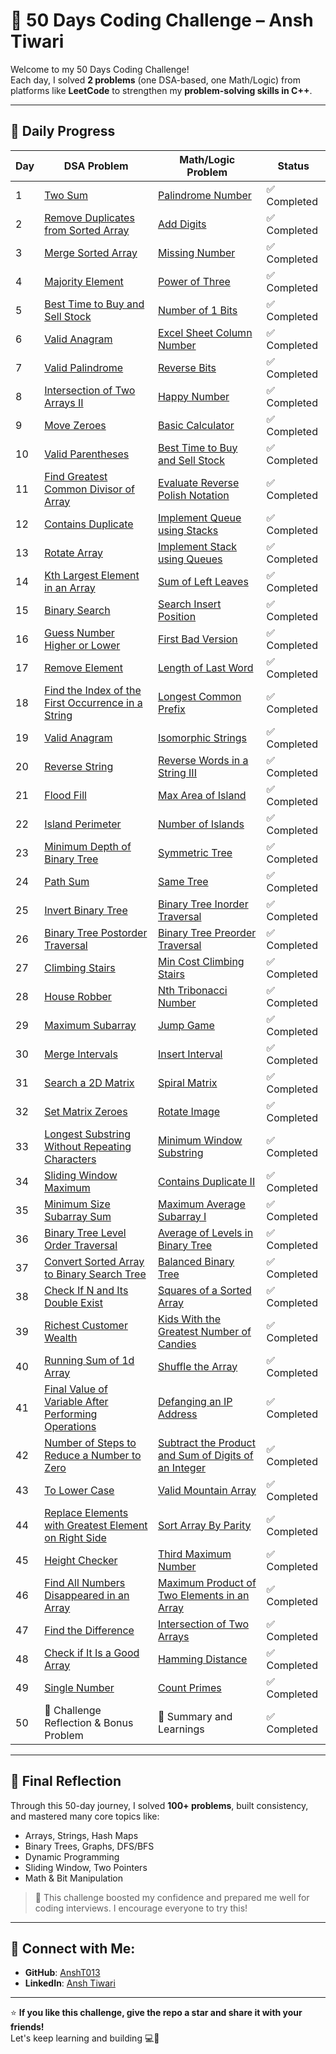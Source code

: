 # 🚀 50 Days Coding Challenge – Ansh Tiwari

Welcome to my 50 Days Coding Challenge!  
Each day, I solved **2 problems** (one DSA-based, one Math/Logic) from platforms like **LeetCode** to strengthen my **problem-solving skills in C++**.

---

## 📅 Daily Progress

| Day | DSA Problem | Math/Logic Problem | Status |
|-----|-------------|--------------------|--------|
| 1 | [Two Sum](https://leetcode.com/problems/two-sum/) | [Palindrome Number](https://leetcode.com/problems/palindrome-number/) | ✅ Completed |
| 2 | [Remove Duplicates from Sorted Array](https://leetcode.com/problems/remove-duplicates-from-sorted-array/) | [Add Digits](https://leetcode.com/problems/add-digits/) | ✅ Completed |
| 3 | [Merge Sorted Array](https://leetcode.com/problems/merge-sorted-array/) | [Missing Number](https://leetcode.com/problems/missing-number/) | ✅ Completed |
| 4 | [Majority Element](https://leetcode.com/problems/majority-element/) | [Power of Three](https://leetcode.com/problems/power-of-three/) | ✅ Completed |
| 5 | [Best Time to Buy and Sell Stock](https://leetcode.com/problems/best-time-to-buy-and-sell-stock/) | [Number of 1 Bits](https://leetcode.com/problems/number-of-1-bits/) | ✅ Completed |
| 6 | [Valid Anagram](https://leetcode.com/problems/valid-anagram/) | [Excel Sheet Column Number](https://leetcode.com/problems/excel-sheet-column-number/) | ✅ Completed |
| 7 | [Valid Palindrome](https://leetcode.com/problems/valid-palindrome/) | [Reverse Bits](https://leetcode.com/problems/reverse-bits/) | ✅ Completed |
| 8 | [Intersection of Two Arrays II](https://leetcode.com/problems/intersection-of-two-arrays-ii/) | [Happy Number](https://leetcode.com/problems/happy-number/) | ✅ Completed |
| 9 | [Move Zeroes](https://leetcode.com/problems/move-zeroes/) | [Basic Calculator](https://leetcode.com/problems/basic-calculator/) | ✅ Completed |
| 10 | [Valid Parentheses](https://leetcode.com/problems/valid-parentheses/) | [Best Time to Buy and Sell Stock](https://leetcode.com/problems/best-time-to-buy-and-sell-stock/) | ✅ Completed |
| 11 | [Find Greatest Common Divisor of Array](https://leetcode.com/problems/find-greatest-common-divisor-of-array/) | [Evaluate Reverse Polish Notation](https://leetcode.com/problems/evaluate-reverse-polish-notation/) | ✅ Completed |
| 12 | [Contains Duplicate](https://leetcode.com/problems/contains-duplicate/) | [Implement Queue using Stacks](https://leetcode.com/problems/implement-queue-using-stacks/) | ✅ Completed |
| 13 | [Rotate Array](https://leetcode.com/problems/rotate-array/) | [Implement Stack using Queues](https://leetcode.com/problems/implement-stack-using-queues/) | ✅ Completed |
| 14 | [Kth Largest Element in an Array](https://leetcode.com/problems/kth-largest-element-in-an-array/) | [Sum of Left Leaves](https://leetcode.com/problems/sum-of-left-leaves/) | ✅ Completed |
| 15 | [Binary Search](https://leetcode.com/problems/binary-search/) | [Search Insert Position](https://leetcode.com/problems/search-insert-position/) | ✅ Completed |
| 16 | [Guess Number Higher or Lower](https://leetcode.com/problems/guess-number-higher-or-lower/) | [First Bad Version](https://leetcode.com/problems/first-bad-version/) | ✅ Completed |
| 17 | [Remove Element](https://leetcode.com/problems/remove-element/) | [Length of Last Word](https://leetcode.com/problems/length-of-last-word/) | ✅ Completed |
| 18 | [Find the Index of the First Occurrence in a String](https://leetcode.com/problems/find-the-index-of-the-first-occurrence-in-a-string/) | [Longest Common Prefix](https://leetcode.com/problems/longest-common-prefix/) | ✅ Completed |
| 19 | [Valid Anagram](https://leetcode.com/problems/valid-anagram/) | [Isomorphic Strings](https://leetcode.com/problems/isomorphic-strings/) | ✅ Completed |
| 20 | [Reverse String](https://leetcode.com/problems/reverse-string/) | [Reverse Words in a String III](https://leetcode.com/problems/reverse-words-in-a-string-iii/) | ✅ Completed |
| 21 | [Flood Fill](https://leetcode.com/problems/flood-fill/) | [Max Area of Island](https://leetcode.com/problems/max-area-of-island/) | ✅ Completed |
| 22 | [Island Perimeter](https://leetcode.com/problems/island-perimeter/) | [Number of Islands](https://leetcode.com/problems/number-of-islands/) | ✅ Completed |
| 23 | [Minimum Depth of Binary Tree](https://leetcode.com/problems/minimum-depth-of-binary-tree/) | [Symmetric Tree](https://leetcode.com/problems/symmetric-tree/) | ✅ Completed |
| 24 | [Path Sum](https://leetcode.com/problems/path-sum/) | [Same Tree](https://leetcode.com/problems/same-tree/) | ✅ Completed |
| 25 | [Invert Binary Tree](https://leetcode.com/problems/invert-binary-tree/) | [Binary Tree Inorder Traversal](https://leetcode.com/problems/binary-tree-inorder-traversal/) | ✅ Completed |
| 26 | [Binary Tree Postorder Traversal](https://leetcode.com/problems/binary-tree-postorder-traversal/) | [Binary Tree Preorder Traversal](https://leetcode.com/problems/binary-tree-preorder-traversal/) | ✅ Completed |
| 27 | [Climbing Stairs](https://leetcode.com/problems/climbing-stairs/) | [Min Cost Climbing Stairs](https://leetcode.com/problems/min-cost-climbing-stairs/) | ✅ Completed |
| 28 | [House Robber](https://leetcode.com/problems/house-robber/) | [Nth Tribonacci Number](https://leetcode.com/problems/n-th-tribonacci-number/) | ✅ Completed |
| 29 | [Maximum Subarray](https://leetcode.com/problems/maximum-subarray/) | [Jump Game](https://leetcode.com/problems/jump-game/) | ✅ Completed |
| 30 | [Merge Intervals](https://leetcode.com/problems/merge-intervals/) | [Insert Interval](https://leetcode.com/problems/insert-interval/) | ✅ Completed |
| 31 | [Search a 2D Matrix](https://leetcode.com/problems/search-a-2d-matrix/) | [Spiral Matrix](https://leetcode.com/problems/spiral-matrix/) | ✅ Completed |
| 32 | [Set Matrix Zeroes](https://leetcode.com/problems/set-matrix-zeroes/) | [Rotate Image](https://leetcode.com/problems/rotate-image/) | ✅ Completed |
| 33 | [Longest Substring Without Repeating Characters](https://leetcode.com/problems/longest-substring-without-repeating-characters/) | [Minimum Window Substring](https://leetcode.com/problems/minimum-window-substring/) | ✅ Completed |
| 34 | [Sliding Window Maximum](https://leetcode.com/problems/sliding-window-maximum/) | [Contains Duplicate II](https://leetcode.com/problems/contains-duplicate-ii/) | ✅ Completed |
| 35 | [Minimum Size Subarray Sum](https://leetcode.com/problems/minimum-size-subarray-sum/) | [Maximum Average Subarray I](https://leetcode.com/problems/maximum-average-subarray-i/) | ✅ Completed |
| 36 | [Binary Tree Level Order Traversal](https://leetcode.com/problems/binary-tree-level-order-traversal/) | [Average of Levels in Binary Tree](https://leetcode.com/problems/average-of-levels-in-binary-tree/) | ✅ Completed |
| 37 | [Convert Sorted Array to Binary Search Tree](https://leetcode.com/problems/convert-sorted-array-to-binary-search-tree/) | [Balanced Binary Tree](https://leetcode.com/problems/balanced-binary-tree/) | ✅ Completed |
| 38 | [Check If N and Its Double Exist](https://leetcode.com/problems/check-if-n-and-its-double-exist/) | [Squares of a Sorted Array](https://leetcode.com/problems/squares-of-a-sorted-array/) | ✅ Completed |
| 39 | [Richest Customer Wealth](https://leetcode.com/problems/richest-customer-wealth/) | [Kids With the Greatest Number of Candies](https://leetcode.com/problems/kids-with-the-greatest-number-of-candies/) | ✅ Completed |
| 40 | [Running Sum of 1d Array](https://leetcode.com/problems/running-sum-of-1d-array/) | [Shuffle the Array](https://leetcode.com/problems/shuffle-the-array/) | ✅ Completed |
| 41 | [Final Value of Variable After Performing Operations](https://leetcode.com/problems/final-value-of-variable-after-performing-operations/) | [Defanging an IP Address](https://leetcode.com/problems/defanging-an-ip-address/) | ✅ Completed |
| 42 | [Number of Steps to Reduce a Number to Zero](https://leetcode.com/problems/number-of-steps-to-reduce-a-number-to-zero/) | [Subtract the Product and Sum of Digits of an Integer](https://leetcode.com/problems/subtract-the-product-and-sum-of-digits-of-an-integer/) | ✅ Completed |
| 43 | [To Lower Case](https://leetcode.com/problems/to-lower-case/) | [Valid Mountain Array](https://leetcode.com/problems/valid-mountain-array/) | ✅ Completed |
| 44 | [Replace Elements with Greatest Element on Right Side](https://leetcode.com/problems/replace-elements-with-greatest-element-on-right-side/) | [Sort Array By Parity](https://leetcode.com/problems/sort-array-by-parity/) | ✅ Completed |
| 45 | [Height Checker](https://leetcode.com/problems/height-checker/) | [Third Maximum Number](https://leetcode.com/problems/third-maximum-number/) | ✅ Completed |
| 46 | [Find All Numbers Disappeared in an Array](https://leetcode.com/problems/find-all-numbers-disappeared-in-an-array/) | [Maximum Product of Two Elements in an Array](https://leetcode.com/problems/maximum-product-of-two-elements-in-an-array/) | ✅ Completed |
| 47 | [Find the Difference](https://leetcode.com/problems/find-the-difference/) | [Intersection of Two Arrays](https://leetcode.com/problems/intersection-of-two-arrays/) | ✅ Completed |
| 48 | [Check if It Is a Good Array](https://leetcode.com/problems/check-if-it-is-a-good-array/) | [Hamming Distance](https://leetcode.com/problems/hamming-distance/) | ✅ Completed |
| 49 | [Single Number](https://leetcode.com/problems/single-number/) | [Count Primes](https://leetcode.com/problems/count-primes/) | ✅ Completed |
| 50 | 🎉 Challenge Reflection & Bonus Problem | 🎉 Summary and Learnings | ✅ Completed |

---

## 🏁 Final Reflection

Through this 50-day journey, I solved **100+ problems**, built consistency, and mastered many core topics like:

- Arrays, Strings, Hash Maps  
- Binary Trees, Graphs, DFS/BFS  
- Dynamic Programming  
- Sliding Window, Two Pointers  
- Math & Bit Manipulation

> 🎯 This challenge boosted my confidence and prepared me well for coding interviews. I encourage everyone to try this!

---

## 🔗 Connect with Me:

- **GitHub**: [AnshT013](https://github.com/AnshT013)  
- **LinkedIn**: [Ansh Tiwari](https://www.linkedin.com/in/ansh-tiwari-577a72246/)

---

⭐ **If you like this challenge, give the repo a star and share it with your friends!**  
Let's keep learning and building 💻🚀

